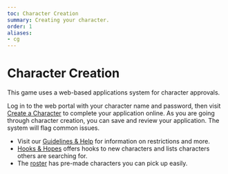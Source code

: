 ```yaml
---
toc: Character Creation
summary: Creating your character.
order: 1
aliases:
- cg
---
```

# Character Creation

This game uses a web-based applications system for character approvals.

Log in to the web portal with your character name and password, then visit [Create a Character](/chargen) to complete your application online. As you are going through character creation, you can save and review your application.  The system will flag common issues.

* Visit our [Guidelines & Help](/wiki/join_us) for information on restrictions and more.
* [Hooks & Hopes](/wiki/wiki/hooks__amp__hopes) offers hooks to new characters and lists characters others are searching for.
* The [roster](/roster) has pre-made characters you can pick up easily.
